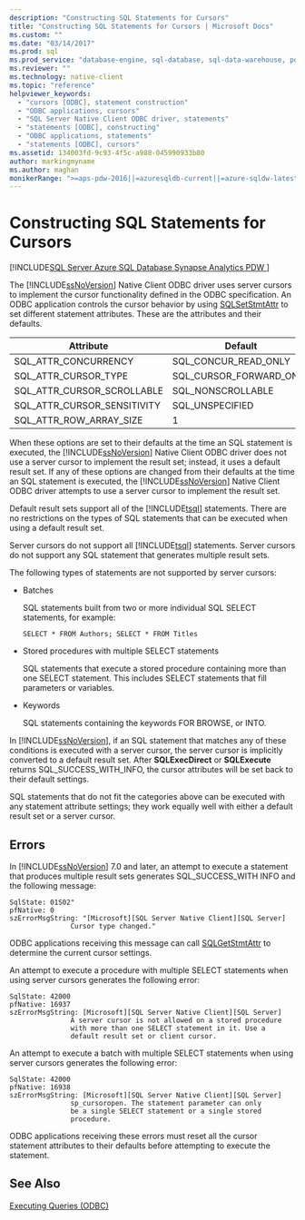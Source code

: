 ```yaml
---
description: "Constructing SQL Statements for Cursors"
title: "Constructing SQL Statements for Cursors | Microsoft Docs"
ms.custom: ""
ms.date: "03/14/2017"
ms.prod: sql
ms.prod_service: "database-engine, sql-database, sql-data-warehouse, pdw"
ms.reviewer: ""
ms.technology: native-client
ms.topic: "reference"
helpviewer_keywords: 
  - "cursors [ODBC], statement construction"
  - "ODBC applications, cursors"
  - "SQL Server Native Client ODBC driver, statements"
  - "statements [ODBC], constructing"
  - "ODBC applications, statements"
  - "statements [ODBC], cursors"
ms.assetid: 134003fd-9c93-4f5c-a988-045990933b80
author: markingmyname
ms.author: maghan
monikerRange: ">=aps-pdw-2016||=azuresqldb-current||=azure-sqldw-latest||>=sql-server-2016||>=sql-server-linux-2017||=azuresqldb-mi-current"
---
```

# Constructing SQL Statements for Cursors
[!INCLUDE[SQL Server Azure SQL Database Synapse Analytics PDW ](../../includes/applies-to-version/sql-asdb-asdbmi-asa-pdw.md)]

  The [!INCLUDE[ssNoVersion](../../includes/ssnoversion-md.md)] Native Client ODBC driver uses server cursors to implement the cursor functionality defined in the ODBC specification. An ODBC application controls the cursor behavior by using [SQLSetStmtAttr](../../relational-databases/native-client-odbc-api/sqlsetstmtattr.md) to set different statement attributes. These are the attributes and their defaults.  
  
|Attribute|Default|  
|---------------|-------------|  
|SQL_ATTR_CONCURRENCY|SQL_CONCUR_READ_ONLY|  
|SQL_ATTR_CURSOR_TYPE|SQL_CURSOR_FORWARD_ONLY|  
|SQL_ATTR_CURSOR_SCROLLABLE|SQL_NONSCROLLABLE|  
|SQL_ATTR_CURSOR_SENSITIVITY|SQL_UNSPECIFIED|  
|SQL_ATTR_ROW_ARRAY_SIZE|1|  
  
 When these options are set to their defaults at the time an SQL statement is executed, the [!INCLUDE[ssNoVersion](../../includes/ssnoversion-md.md)] Native Client ODBC driver does not use a server cursor to implement the result set; instead, it uses a default result set. If any of these options are changed from their defaults at the time an SQL statement is executed, the [!INCLUDE[ssNoVersion](../../includes/ssnoversion-md.md)] Native Client ODBC driver attempts to use a server cursor to implement the result set.  
  
 Default result sets support all of the [!INCLUDE[tsql](../../includes/tsql-md.md)] statements. There are no restrictions on the types of SQL statements that can be executed when using a default result set.  
  
 Server cursors do not support all [!INCLUDE[tsql](../../includes/tsql-md.md)] statements. Server cursors do not support any SQL statement that generates multiple result sets.  
  
 The following types of statements are not supported by server cursors:  
  
-   Batches  
  
     SQL statements built from two or more individual SQL SELECT statements, for example:  
  
    ```  
    SELECT * FROM Authors; SELECT * FROM Titles  
    ```  
  
-   Stored procedures with multiple SELECT statements  
  
     SQL statements that execute a stored procedure containing more than one SELECT statement. This includes SELECT statements that fill parameters or variables.  
  
-   Keywords  
  
     SQL statements containing the keywords FOR BROWSE, or INTO.  
  
 In [!INCLUDE[ssNoVersion](../../includes/ssnoversion-md.md)], if an SQL statement that matches any of these conditions is executed with a server cursor, the server cursor is implicitly converted to a default result set. After **SQLExecDirect** or **SQLExecute** returns SQL_SUCCESS_WITH_INFO, the cursor attributes will be set back to their default settings.  
  
 SQL statements that do not fit the categories above can be executed with any statement attribute settings; they work equally well with either a default result set or a server cursor.  
  
## Errors  
 In [!INCLUDE[ssNoVersion](../../includes/ssnoversion-md.md)] 7.0 and later, an attempt to execute a statement that produces multiple result sets generates SQL_SUCCESS_WITH INFO and the following message:  
  
```  
SqlState: 01S02"  
pfNative: 0  
szErrorMsgString: "[Microsoft][SQL Server Native Client][SQL Server]  
               Cursor type changed."  
```  
  
 ODBC applications receiving this message can call [SQLGetStmtAttr](../../relational-databases/native-client-odbc-api/sqlgetstmtattr.md) to determine the current cursor settings.  
  
 An attempt to execute a procedure with multiple SELECT statements when using server cursors generates the following error:  
  
```  
SqlState: 42000  
pfNative: 16937  
szErrorMsgString: [Microsoft][SQL Server Native Client][SQL Server]  
               A server cursor is not allowed on a stored procedure  
               with more than one SELECT statement in it. Use a  
               default result set or client cursor.  
```  
  
 An attempt to execute a batch with multiple SELECT statements when using server cursors generates the following error:  
  
```  
SqlState: 42000  
pfNative: 16938  
szErrorMsgString: [Microsoft][SQL Server Native Client][SQL Server]  
               sp_cursoropen. The statement parameter can only  
               be a single SELECT statement or a single stored   
               procedure.  
```  
  
 ODBC applications receiving these errors must reset all the cursor statement attributes to their defaults before attempting to execute the statement.  
  
## See Also  
 [Executing Queries &#40;ODBC&#41;](../../relational-databases/native-client-odbc-queries/executing-queries-odbc.md)  
  
  
